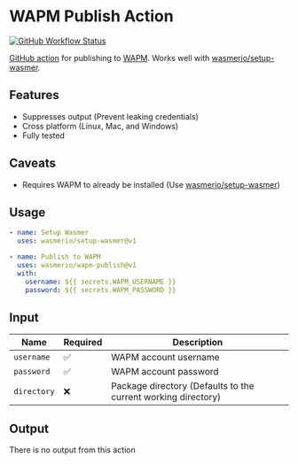 # WAPM Publish Action
[![GitHub Workflow Status](https://img.shields.io/github/workflow/status/wasmerio/wapm-publish/Tests?label=Tests&style=flat-square)](https://github.com/wasmerio/wapm-publish/actions/workflows/tests.yml)

[GitHub action](https://github.com/features/actions) for publishing to [WAPM](https://wapm.io). Works well with [wasmerio/setup-wasmer](https://github.com/wasmerio/setup-wasmer).

## Features
* Suppresses output (Prevent leaking credentials)
* Cross platform (Linux, Mac, and Windows)
* Fully tested

## Caveats
* Requires WAPM to already be installed (Use [wasmerio/setup-wasmer](https://github.com/wasmerio/setup-wasmer))

## Usage
```yaml
- name: Setup Wasmer
  uses: wasmerio/setup-wasmer@v1

- name: Publish to WAPM
  uses: wasmerio/wapm-publish@v1
  with:
    username: ${{ secrets.WAPM_USERNAME }}
    password: ${{ secrets.WAPM_PASSWORD }}
```

## Input
Name | Required | Description
--- | --- | ---
`username` | ✅ | WAPM account username
`password` | ✅ | WAPM account password
`directory` | ❌ | Package directory (Defaults to the current working directory)

## Output
There is no output from this action
